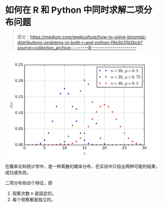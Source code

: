 # 如何在 R 和 Python 中同时求解二项分布问题

> 原文：<https://medium.com/geekculture/how-to-solve-binomial-distributions-problems-in-both-r-and-python-f9e3b31b2bcb?source=collection_archive---------8----------------------->

![](img/65834da420a69da47f68d9857633e8ee.png)

在概率论和统计学中，是一种离散的概率分布，在实验中只给出两种可能的结果，成功或失败。

二项分布有四个特征，即

1.  观察次数 n 是固定的。
2.  每个观察都是独立的。